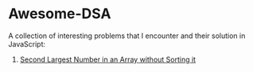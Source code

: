 # Awesome-DSA

A collection of interesting problems that I encounter and their solution in JavaScript:
1. [Second Largest Number in an Array without Sorting it](https://github.com/kirtijalan/Awesome-DSA/blob/master/SecondLargestNumber.js)
